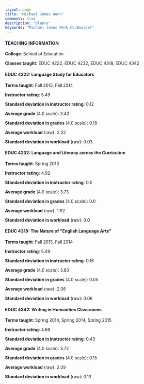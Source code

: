 ```yaml
---
layout: page
title: "Michael James Wenk" 
comments: true
description: "blanks"
keywords: "Michael James Wenk,CU,Boulder"
---
```

<head>
<script src="https://ajax.googleapis.com/ajax/libs/jquery/2.1.3/jquery.min.js"></script>
<script src="https://dl.dropboxusercontent.com/s/pc42nxpaw1ea4o9/highcharts.js?dl=0"></script>
<!-- <script src="../assets/js/highcharts.js"></script> -->
<style type="text/css">@font-face {
	font-family: "Bebas Neue";
	src: url(https://www.filehosting.org/file/details/544349/BebasNeue Regular.otf) format("opentype");
	}
	h1.Bebas { 
		font-family: "Bebas Neue", Verdana, Tahoma;
	}
</style>
</head>
	   
#### TEACHING INFORMATION

**College**: School of Education

**Classes taught**: EDUC 4222, EDUC 4232, EDUC 4318, EDUC 4342

#### EDUC 4222: Language Study for Educators

**Terms taught**: Fall 2013, Fall 2014

**Instructor rating**: 5.49

**Standard deviation in instructor rating**: 0.12

**Average grade** (4.0 scale): 3.42

**Standard deviation in grades** (4.0 scale): 0.18

**Average workload** (raw): 2.22

**Standard deviation in workload** (raw): 0.03

#### EDUC 4232: Language and Literacy across the Curriculum

**Terms taught**: Spring 2013

**Instructor rating**: 4.92

**Standard deviation in instructor rating**: 0.0

**Average grade** (4.0 scale): 3.73

**Standard deviation in grades** (4.0 scale): 0.0

**Average workload** (raw): 1.92

**Standard deviation in workload** (raw): 0.0

#### EDUC 4318: The Nature of "English Language Arts"

**Terms taught**: Fall 2013, Fall 2014

**Instructor rating**: 5.49

**Standard deviation in instructor rating**: 0.16

**Average grade** (4.0 scale): 3.83

**Standard deviation in grades** (4.0 scale): 0.05

**Average workload** (raw): 2.06

**Standard deviation in workload** (raw): 0.06

#### EDUC 4342: Writing in Humanities Classrooms

**Terms taught**: Spring 2014, Spring 2014, Spring 2015

**Instructor rating**: 4.66

**Standard deviation in instructor rating**: 0.43

**Average grade** (4.0 scale): 3.72

**Standard deviation in grades** (4.0 scale): 0.15

**Average workload** (raw): 2.09

**Standard deviation in workload** (raw): 0.13

